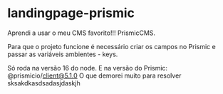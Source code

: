 # landingpage-prismic

Aprendi a usar o meu CMS favorito!!! PrismicCMS.

Para que o projeto funcione é necessário criar os campos no Prismic e passar as variáveis ambientes - keys.

Só roda na versão 16 do node. E na versão do Prismic: @prismicio/client@5.1.0
O que demorei muito para resolver sksakdkasdsadasjdaskjh
